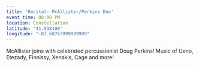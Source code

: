 ```yaml
---
title: 'Recital: McAllister/Perkins Duo'
event_time: 08:00 PM
location: Constellation
latitude: "41.938108"
longitude: "-87.68763999999999"
---
```

McAllister joins with celebrated percussionist Doug Perkins!
Music of Ueno, Etezady, Finnissy, Xenakis, Cage and more!